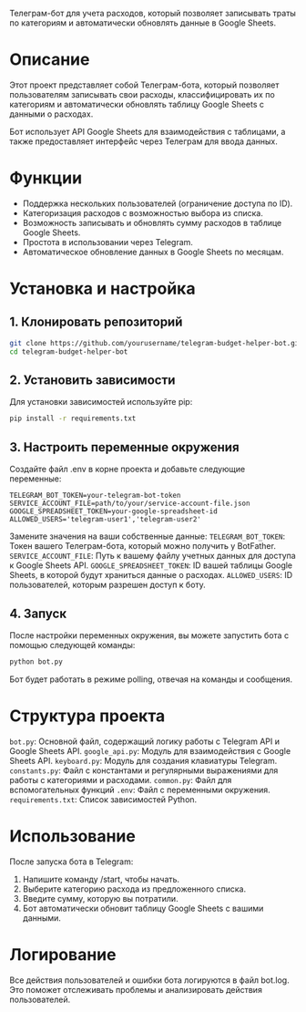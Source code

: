 Телеграм-бот для учета расходов, который позволяет записывать траты по категориям и автоматически обновлять данные в Google Sheets.
# Описание 
Этот проект представляет собой Телеграм-бота, который позволяет пользователям записывать свои расходы, классифицировать их по категориям и автоматически обновлять таблицу Google Sheets с данными о расходах.

Бот использует API Google Sheets для взаимодействия с таблицами, а также предоставляет интерфейс через Телеграм для ввода данных. 

# Функции 
- Поддержка нескольких пользователей (ограничение доступа по ID).
- Категоризация расходов с возможностью выбора из списка.
- Возможность записывать и обновлять сумму расходов в таблице Google Sheets.
- Простота в использовании через Telegram.
- Автоматическое обновление данных в Google Sheets по месяцам.
# Установка и настройка 
## 1. Клонировать репозиторий
```bash
git clone https://github.com/yourusername/telegram-budget-helper-bot.git
cd telegram-budget-helper-bot
```
## 2. Установить зависимости
Для установки зависимостей используйте pip:
```bash
pip install -r requirements.txt
```
## 3. Настроить переменные окружения
Создайте файл .env в корне проекта и добавьте следующие переменные:
```env
TELEGRAM_BOT_TOKEN=your-telegram-bot-token
SERVICE_ACCOUNT_FILE=path/to/your/service-account-file.json
GOOGLE_SPREADSHEET_TOKEN=your-google-spreadsheet-id
ALLOWED_USERS='telegram-user1','telegram-user2'
```
Замените значения на ваши собственные данные:
`TELEGRAM_BOT_TOKEN`: Токен вашего Телеграм-бота, который можно получить у BotFather.
`SERVICE_ACCOUNT_FILE`: Путь к вашему файлу учетных данных для доступа к Google Sheets API.
`GOOGLE_SPREADSHEET_TOKEN`: ID вашей таблицы Google Sheets, в которой будут храниться данные о расходах.
`ALLOWED_USERS`: ID пользователей, которым разрешен доступ к боту.

## 4. Запуск
После настройки переменных окружения, вы можете запустить бота с помощью следующей команды:
```bash
python bot.py
```
Бот будет работать в режиме polling, отвечая на команды и сообщения.
# Структура проекта

`bot.py`: Основной файл, содержащий логику работы с Telegram API и Google Sheets API.
`google_api.py`: Модуль для взаимодействия с Google Sheets API.
`keyboard.py`: Модуль для создания клавиатуры Telegram.
`constants.py`: Файл с константами и регулярными выражениями для работы с категориями и расходами.
`common.py`: Файл для вспомогательных функций
`.env`: Файл с переменными окружения.
`requirements.txt`: Список зависимостей Python.

# Использование
После запуска бота в Telegram:
1. Напишите команду /start, чтобы начать.
2. Выберите категорию расхода из предложенного списка.
3. Введите сумму, которую вы потратили.
4. Бот автоматически обновит таблицу Google Sheets с вашими данными.

# Логирование
Все действия пользователей и ошибки бота логируются в файл bot.log. Это поможет отслеживать проблемы и анализировать действия пользователей.
